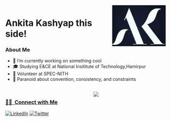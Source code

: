 <img src="ak.jpg" align="right" />
<h1> Ankita Kashyap this side!</h1>

<h3> About Me </h3>

- 🔭 I’m currently working on something cool                
- 🎓 Studying E&CE at National Insititute of Technology,Hamirpur
- 💼 Volunteer at SPEC-NITH
- 🔭 Paranoid about convention, consistency, and constraints
 <br/>
 <a href="https://github.com/ankitakashyap05?tab=repositories">
  <img align="right" src="https://github-readme-stats.vercel.app/api?username=ankitakashyap05&show_icons=true&title_color=ffcccc&icon_color=ffcccc&text_color=ffffff&bg_color=0d111a" width="45%" />
 

<h3>🤝🏻 &nbsp;Connect with Me </h3>
<p>
<a rel="noreferrer"href="https://www.linkedin.com/in/ankita-kashyap-ba9406174/" target="_blank" ><img alt="LinkedIn" src="https://img.shields.io/badge/linkedin%20-%230077B5.svg?&style=for-the-badge&logo=linkedin&logoColor=white"/></a>
<a href="https://twitter.com/home?lang=en-in"><img alt="Twitter" src="https://img.shields.io/badge/Twitter-D14836?style=for-the-badge&logo=twitter&logoColor=white" /></a>
</p>
